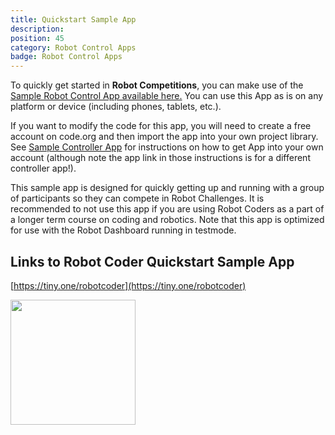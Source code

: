 ```yaml
---
title: Quickstart Sample App
description:
position: 45
category: Robot Control Apps
badge: Robot Control Apps
---
```


To quickly get started in **Robot Competitions**, you can make use of the [Sample Robot Control App available here.](https://studio.code.org/projects/applab/SOl1JwpRoae07HJdgOIt53Q2n9RsV9f5JVyQa1x_K8c) You can use this App as is on any platform or device (including phones, tablets, etc.).

If you want to modify the code for this app, you will need to create a free account on code.org and then import the app into your own project library. See [Sample Controller App](/robot-controller-sample-app) for instructions on how to get App into your own account (although note the app link in those instructions is for a different controller app!).

<alert type="warning">
This sample app is designed for quickly getting up and running with a group of participants so they can compete in Robot Challenges. It is recommended to not use this app if you are using Robot Coders as a part of a longer term course on coding and robotics. Note that this app is optimized for use with the Robot Dashboard running in testmode.
</alert>

## Links to Robot Coder Quickstart Sample App

[https://tiny.one/robotcoder](https://tiny.one/robotcoder)

<img src="/robotcoderqrsampleapp.png" width="200" height="200" />
